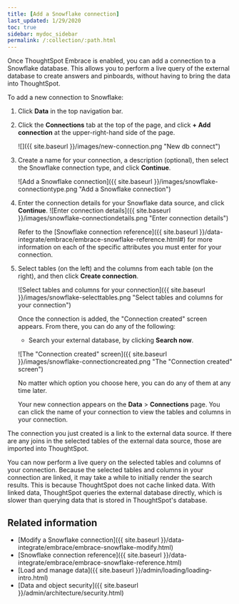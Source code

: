 ```yaml
---
title: [Add a Snowflake connection]
last_updated: 1/29/2020
toc: true
sidebar: mydoc_sidebar
permalink: /:collection/:path.html
---
```

Once ThoughtSpot Embrace is enabled, you can add a connection to a Snowflake database. This allows you to perform a live query of the external database to create answers and pinboards, without having to bring the data into ThoughtSpot.

To add a new connection to Snowflake:

1. Click **Data** in the top navigation bar.

2. Click the **Connections** tab at the top of the page, and click **+ Add connection** at the upper-right-hand side of the page.

     ![]({{ site.baseurl }}/images/new-connection.png "New db connect")

3. Create a name for your connection, a description (optional), then select the Snowflake connection type, and click **Continue**.

     ![Add a Snowflake connection]({{ site.baseurl }}/images/snowflake-connectiontype.png "Add a Snowflake connection")

4. Enter the connection details for your Snowflake data source, and click **Continue**.
    ![Enter connection details]({{ site.baseurl }}/images/snowflake-connectiondetails.png "Enter connection details")

    Refer to the [Snowflake connection reference]({{ site.baseurl }}/data-integrate/embrace/embrace-snowflake-reference.html#) for more information on each of the specific attributes you must enter for your connection.

5. Select tables (on the left) and the columns from each table (on the right), and then click **Create connection**.

    ![Select tables and columns for your connection]({{ site.baseurl }}/images/snowflake-selecttables.png "Select tables and columns for your connection")

   Once the connection is added, the "Connection created" screen appears. From there, you can do any of the following:
   - Search your external database, by clicking **Search now**.

   ![The "Connection created" screen]({{ site.baseurl }}/images/snowflake-connectioncreated.png "The "Connection created" screen")

   No matter which option you choose here, you can do any of them at any time later.

   Your new connection appears on the **Data** > **Connections** page. You can click the name of your connection to view the tables and columns in your connection.   

The connection you just created is a link to the external data source. If there are any joins in the selected tables of the external data source, those are imported into ThoughtSpot.

You can now perform a live query on the selected tables and columns of your connection. Because the selected tables and columns in your connection are linked, it may take a while to initially render the search results. This is because ThoughtSpot does not cache linked data. With linked data, ThoughtSpot queries the external database directly, which is slower than querying data that is stored in ThoughtSpot's database.

## Related information
- [Modify a Snowflake connection]({{ site.baseurl }}/data-integrate/embrace/embrace-snowflake-modify.html)
- [Snowflake connection reference]({{ site.baseurl }}/data-integrate/embrace/embrace-snowflake-reference.html)
- [Load and manage data]({{ site.baseurl }}/admin/loading/loading-intro.html)
- [Data and object security]({{ site.baseurl }}/admin/architecture/security.html)
